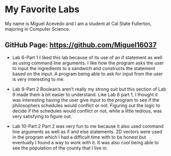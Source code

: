 # My Favorite Labs
My name is Miguel Acevedo and I am a student at Cal State Fullerton, majoring in Computer Science.


## GitHub Page: https://github.com/Miguel16037


* Lab 6-Part 1
   I liked this lab because of its use of an if statement as well as using command line arguments. I like how the program asks the user to input the ingredients to a sandwich and constructs the statement based on the input. A program being able to ask for input from the user is very interesting to me.


* Lab 9-Part 2
   Boolean’s aren’t really my strong suit but this section of Lab 9 made them a bit easier to understand. Like Lab 6 part 1, I thought it was interesting having the user give input to the program to see if the philosophers schedules would conflict or not. Figuring out the logic to decide if the schedules would conflict or not, while a little tedious, was very satisfying to figure out.


* Lab 10-Part 2
   Part 2 was very fun to me because it also used command line arguments as well as if and else statements. 2D vectors were used in the program which I had a difficult time with to be honest but eventually I found a way to work with it. It was also cool being able to see the population of the county that I live in.
